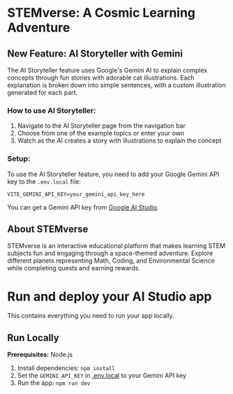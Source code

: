 # STEMverse: A Cosmic Learning Adventure

## New Feature: AI Storyteller with Gemini

The AI Storyteller feature uses Google's Gemini AI to explain complex concepts through fun stories with adorable cat illustrations. Each explanation is broken down into simple sentences, with a custom illustration generated for each part.

### How to use AI Storyteller:

1. Navigate to the AI Storyteller page from the navigation bar
2. Choose from one of the example topics or enter your own
3. Watch as the AI creates a story with illustrations to explain the concept

### Setup:

To use the AI Storyteller feature, you need to add your Google Gemini API key to the `.env.local` file:

```
VITE_GEMINI_API_KEY=your_gemini_api_key_here
```

You can get a Gemini API key from [Google AI Studio](https://aistudio.google.com/).

## About STEMverse

STEMverse is an interactive educational platform that makes learning STEM subjects fun and engaging through a space-themed adventure. Explore different planets representing Math, Coding, and Environmental Science while completing quests and earning rewards.

# Run and deploy your AI Studio app

This contains everything you need to run your app locally.

## Run Locally

**Prerequisites:**  Node.js


1. Install dependencies:
   `npm install`
2. Set the `GEMINI_API_KEY` in [.env.local](.env.local) to your Gemini API key
3. Run the app:
   `npm run dev`
